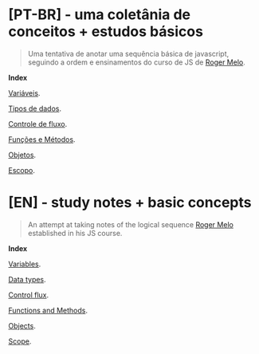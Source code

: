 


# [PT-BR] - uma coletânia de conceitos + estudos básicos
> Uma tentativa de anotar uma sequência básica de javascript, seguindo a ordem e ensinamentos do curso de JS de [Roger Melo](https://www.twitter.com/rogermelo). 

**Index**

[Variáveis](/class-notes/01-pt.md).

[Tipos de dados](/class-notes/02-pt.md).

[Controle de fluxo](/class-notes/03-pt.md).

[Funções e Métodos](/class-notes/04-pt.md).

[Objetos](/class-notes/05-pt.md).

[Escopo](/class-notes/06-pt.md).

# [EN] - study notes + basic concepts
> An attempt at taking notes of the logical sequence [Roger Melo](https://www.twitter.com/rogermelo) established in his JS course.

**Index**

[Variables](/class-notes/01-eng.md).

[Data types](/class-notes/02-eng.md).

[Control flux](/class-notes/03-eng.md).

[Functions and Methods](/class-notes/04-eng.md).

[Objects](/class-notes/05-eng.md).

[Scope](/class-notes/06-eng.md).

